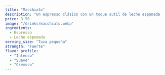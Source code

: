 ```yaml
---
title: "Macchiato"
description: "Un espresso clásico con un toque sutil de leche espumada. Perfecto para los que disfrutan de un café fuerte con un acabado suave y cremoso. Ideal para una pausa rápida sin perder la esencia del espresso."
price: 3.50
image: "/drinks/macchiato.webp"
ingredients:
  - Espresso
  - Leche espumada
serving_size: "Taza pequeña"
strength: "Fuerte"
flavor_profile:
  - "Intenso"
  - "Suave"
  - "Cremoso"
---
```

